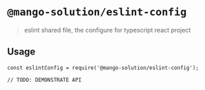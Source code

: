 # `@mango-solution/eslint-config`

> eslint shared file, the configure for typescript react project

## Usage

```
const eslintConfig = require('@mango-solution/eslint-config');

// TODO: DEMONSTRATE API
```
